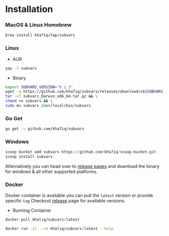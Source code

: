 # Installation

### MacOS & Linux Homebrew

```bash
brew install kha7iq/tap/subvars
```

### Linux

* AUR
```bash
yay -S subvars
```

* Binary
```bash
export SUBVARS_VERSION="0.1.3"
wget -q https://github.com/kha7iq/subvars/releases/download/v${SUBVARS_VERSION}/subvars_Darwin_x86_64.tar.gz && \
tar -xf subvars_Darwin_x86_64.tar.gz && \
chmod +x subvars && \
sudo mv subvars /usr/local/bin/subvars
```

### Go Get

```bash
go get -u github.com/kha7iq/subvars
```

### Windows

```powershell
scoop bucket add subvars https://github.com/kha7iq/scoop-bucket.git
scoop install subvars
```

Alternatively you can head over to [release pages](https://github.com/kha7iq/subvars/releases)
and download the binary for windows & all other supported platforms.

### Docker

Docker container is available you can pull the `latest` version or provide specific `tag`
Checkout [release](https://github.com/kha7iq/subvars/releases) page for available versions.

* Running Container

```bash
docker pull khaliq/subvars:latest

docker run -it --rm khaliq/subvars:latest --help
```
